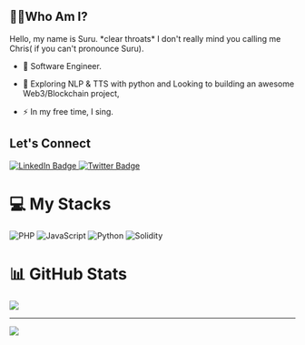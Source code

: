  <!-- Banner here -->
 ## 👨‍💻Who Am I?
 <p>
Hello, my name is Suru. *clear throats* I don't really mind you calling me Chris( if you can't pronounce Suru).
 
 - :telescope: Software Engineer.

- :seedling: Exploring NLP & TTS with python and Looking to building an awesome Web3/Blockchain project,

- :zap: In my free time, I sing.
</p>

 ## Let's Connect
<div id="badges">
  <a href="https://www.linkedin.com/in/suruabiye/">
    <img src="https://img.shields.io/badge/LinkedIn-blue?style=for-the-badge&logo=linkedin&logoColor=white" alt="LinkedIn Badge"/>
  </a>
<!--   <a href="#">
    <img src="https://img.shields.io/badge/YouTube-red?style=for-the-badge&logo=youtube&logoColor=white" alt="Youtube Badge"/>
  </a> -->
  <a href="https://twitter.com/suruabiye">
    <img src="https://img.shields.io/badge/Twitter-blue?style=for-the-badge&logo=twitter&logoColor=white" alt="Twitter Badge"/>
  </a>
</div>

<h1>💻 My Stacks</h1>

![PHP](https://img.shields.io/badge/php-3670A0?style=for-the-badge&logo=PHP&logoColor=white)
![JavaScript](https://img.shields.io/badge/javascript-%23007ACC.svg?style=for-the-badge&logo=JavaScript&logoColor=white)
![Python](https://img.shields.io/badge/python-3670A0?style=for-the-badge&logo=python&logoColor=ffdd54)
![Solidity](https://img.shields.io/badge/Solidity-%23363636.svg?style=for-the-badge&logo=solidity&logoColor=white)
<!-- ![Rust](https://img.shields.io/badge/rust-%23000000.svg?style=for-the-badge&logo=rust&logoColor=white) -->
<!-- ![React](https://img.shields.io/badge/react-%2320232a.svg?style=for-the-badge&logo=react&logoColor=%2361DAFB) -->

<h1>📊 GitHub Stats</h1>

<!-- ![](https://github-readme-stats.vercel.app/api?username=suruabiye&theme=dark&hide_border=true&include_all_commits=false&count_private=false)<br/> -->
<!-- ![](https://github-readme-streak-stats.herokuapp.com/?user=suruabiye&theme=dark&hide_border=true)<br/> -->
![](https://github-readme-stats.vercel.app/api/top-langs/?username=suruabiye&theme=dark&hide_border=true&include_all_commits=false&count_private=false&layout=compact)

---
[![](https://visitcount.itsvg.in/api?id=suruabiye&icon=0&color=0)](https://visitcount.itsvg.in)
<!-- 
Here are some ideas to get you started:

- 🔭 I’m currently working on ...
- 🌱 I’m currently learning ...
- 👯 I’m looking to collaborate on ...
- 🤔 I’m looking for help with ...
- 💬 Ask me about ...
- 📫 How to reach me: ...
- 😄 Pronouns: ...
- ⚡ Fun fact: ... -->

